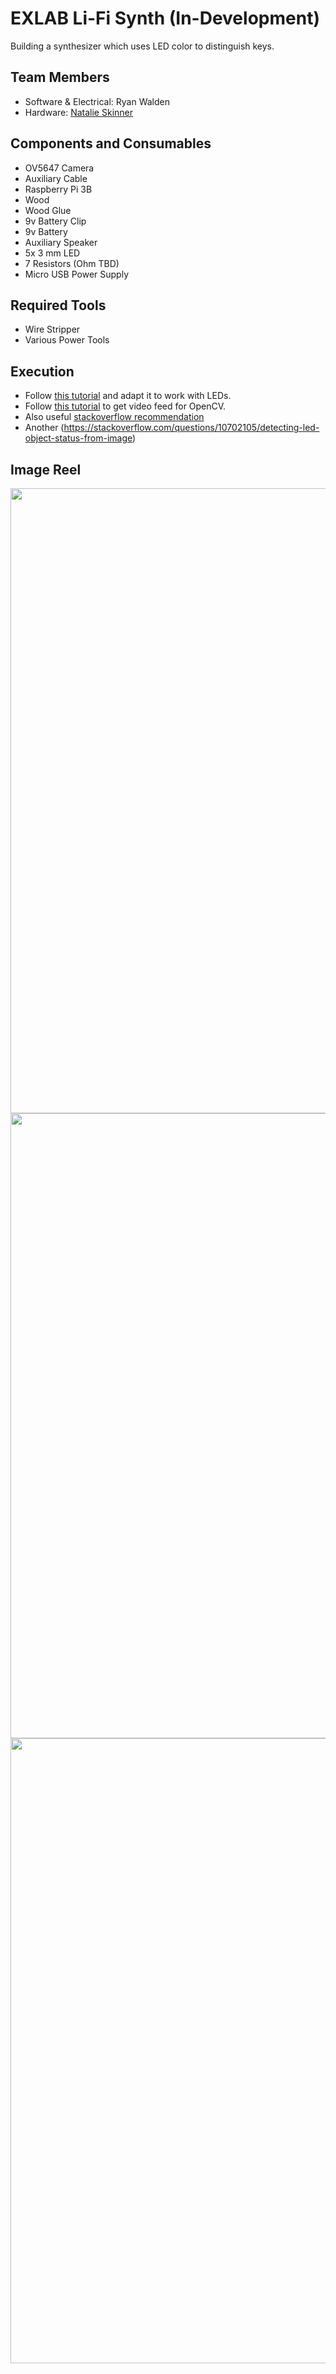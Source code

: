 # EXLAB Li-Fi Synth (In-Development)
Building a synthesizer which uses LED color to distinguish keys.

## Team Members
- Software & Electrical: Ryan Walden
- Hardware: [Natalie Skinner](nskinner3@student.gsu.edu)

## Components and Consumables
- OV5647 Camera
- Auxiliary Cable 
- Raspberry Pi 3B
- Wood
- Wood Glue
- 9v Battery Clip 
- 9v Battery
- Auxiliary Speaker
- 5x 3 mm LED
- 7 Resistors (Ohm TBD)
- Micro USB Power Supply

## Required Tools
- Wire Stripper
- Various Power Tools

## Execution
- Follow [this tutorial](https://realpython.com/python-opencv-color-spaces/) and adapt it to work with LEDs.
- Follow [this tutorial](https://opencv-python-tutroals.readthedocs.io/en/latest/py_tutorials/py_gui/py_video_display/py_video_display.html) to get video feed for OpenCV.
- Also useful [stackoverflow recommendation](https://stackoverflow.com/questions/1365234/opencv-detect-blinking-lights-in-a-video-feed)
- Another (https://stackoverflow.com/questions/10702105/detecting-led-object-status-from-image)

## Image Reel
<img src="https://drive.google.com/uc?export=view&id=178CqoPHjPOQy6yLMQ31nvg0xZ2zjgo1C" width="1000"/>

<img src="https://drive.google.com/uc?export=view&id=1HEWTrntOQE5IPni6YihEEBg70TIc4tgu" width="1000"/>

<img src="https://drive.google.com/uc?export&id=12G-k0DY7Wi9slBdzAxRihmZvUgv0-rgK" width="1000"/>
